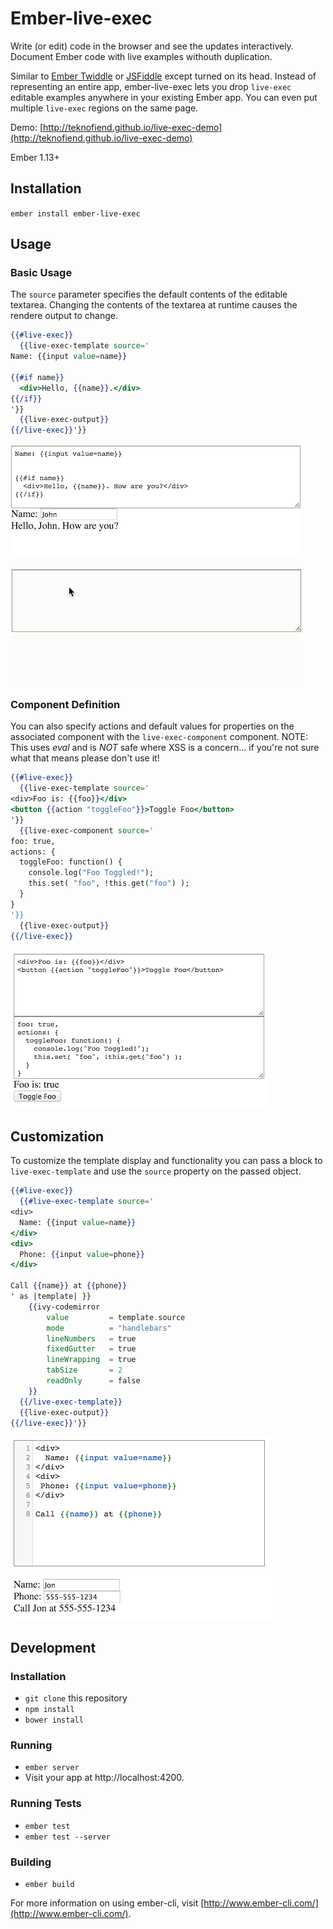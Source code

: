 # Ember-live-exec

Write (or edit) code in the browser and see the updates interactively. Document Ember code with live examples withouth duplication.

Similar to [Ember Twiddle](http://ember-twiddle.com/) or [JSFiddle](https://jsfiddle.net/) except turned on its head. Instead of representing an entire app, ember-live-exec lets you drop `live-exec` editable examples anywhere in your existing Ember app. You can even put multiple `live-exec` regions on the same page.

Demo: [http://teknofiend.github.io/live-exec-demo](http://teknofiend.github.io/live-exec-demo)

Ember 1.13+

## Installation

`ember install ember-live-exec`

## Usage

### Basic Usage

The `source` parameter specifies the default contents of the editable textarea. Changing the contents of the textarea at runtime causes the rendere output to change.

```hbs
{{#live-exec}}
  {{live-exec-template source='
Name: {{input value=name}}

{{#if name}}
  <div>Hello, {{name}}.</div>
{{/if}}
'}}
  {{live-exec-output}}
{{/live-exec}}'}}
```

![Demo Screenshot](https://raw.githubusercontent.com/TeknoFiend/ember-live-exec/master/docs/demo.png)

![Demo Screencapture](https://raw.githubusercontent.com/TeknoFiend/ember-live-exec/master/docs/demo.gif)

### Component Definition

You can also specify actions and default values for properties on the associated component with the `live-exec-component` component. NOTE: This uses _eval_ and is _NOT_ safe where XSS is a concern... if you're not sure what that means please don't use it!

```hbs
{{#live-exec}}
  {{live-exec-template source='
<div>Foo is: {{foo}}</div>
<button {{action "toggleFoo"}}>Toggle Foo</button>
'}}
  {{live-exec-component source='
foo: true,
actions: {
  toggleFoo: function() {
    console.log("Foo Toggled!");
    this.set( "foo", !this.get("foo") );
  }
}
'}}
  {{live-exec-output}}
{{/live-exec}}
```

![Component Demo Screenshot](https://raw.githubusercontent.com/TeknoFiend/ember-live-exec/master/docs/demo_component.png)

## Customization

To customize the template display and functionality you can pass a block to `live-exec-template` and use the `source` property on the passed object.

```hbs
{{#live-exec}}
  {{#live-exec-template source='
<div>
  Name: {{input value=name}}
</div>
<div>
  Phone: {{input value=phone}}
</div>

Call {{name}} at {{phone}}
' as |template| }}
    {{ivy-codemirror
        value         = template.source
        mode          = "handlebars"
        lineNumbers   = true
        fixedGutter   = true
        lineWrapping  = true
        tabSize       = 2
        readOnly      = false
    }}
  {{/live-exec-template}}
  {{live-exec-output}}
{{/live-exec}}'}}
```

![Codemirror](https://raw.githubusercontent.com/TeknoFiend/ember-live-exec/master/docs/demo_block.png)

## Development

### Installation

* `git clone` this repository
* `npm install`
* `bower install`

### Running

* `ember server`
* Visit your app at http://localhost:4200.

### Running Tests

* `ember test`
* `ember test --server`

### Building

* `ember build`

For more information on using ember-cli, visit [http://www.ember-cli.com/](http://www.ember-cli.com/).
